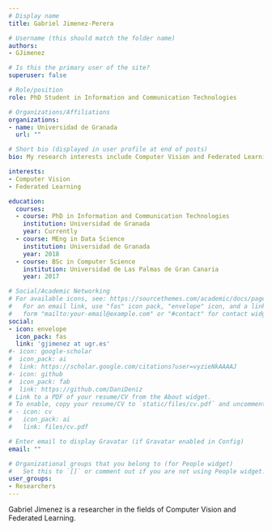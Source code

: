 ```yaml
---
# Display name
title: Gabriel Jimenez-Perera

# Username (this should match the folder name)
authors:
- GJimenez

# Is this the primary user of the site?
superuser: false

# Role/position
role: PhD Student in Information and Communication Technologies

# Organizations/Affiliations
organizations:
- name: Universidad de Granada
  url: ""

# Short bio (displayed in user profile at end of posts)
bio: My research interests include Computer Vision and Federated Learning.

interests:
- Computer Vision
- Federated Learning

education:
  courses:
  - course: PhD in Information and Communication Technologies
    institution: Universidad de Granada
    year: Currently
  - course: MEng in Data Science
    institution: Universidad de Granada
    year: 2018
  - course: BSc in Computer Science
    institution: Universidad de Las Palmas de Gran Canaria
    year: 2017

# Social/Academic Networking
# For available icons, see: https://sourcethemes.com/academic/docs/page-builder/#icons
#   For an email link, use "fas" icon pack, "envelope" icon, and a link in the
#   form "mailto:your-email@example.com" or "#contact" for contact widget.
social:
- icon: envelope
  icon_pack: fas
  link: 'gjimenez at ugr.es'
#- icon: google-scholar
#  icon_pack: ai
#  link: https://scholar.google.com/citations?user=vyzieNkAAAAJ
#- icon: github
#  icon_pack: fab
#  link: https://github.com/DaniDeniz
# Link to a PDF of your resume/CV from the About widget.
# To enable, copy your resume/CV to `static/files/cv.pdf` and uncomment the lines below.
# - icon: cv
#   icon_pack: ai
#   link: files/cv.pdf

# Enter email to display Gravatar (if Gravatar enabled in Config)
email: ""

# Organizational groups that you belong to (for People widget)
#   Set this to `[]` or comment out if you are not using People widget.
user_groups:
- Researchers
---
```


Gabriel Jimenez is a researcher in the fields of Computer Vision and Federated Learning.


